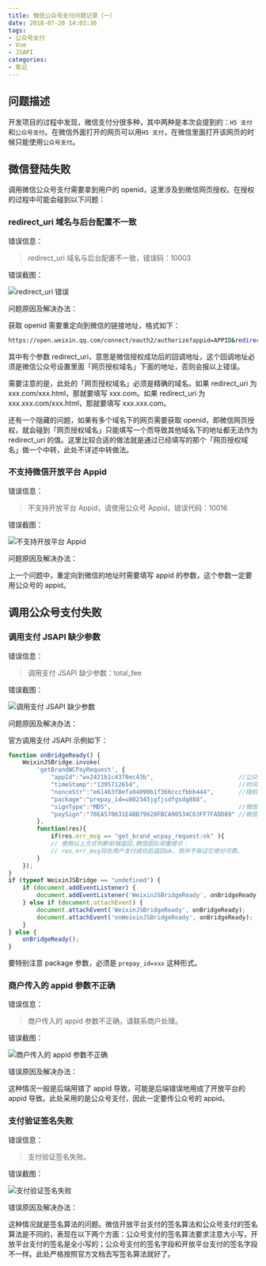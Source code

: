 ```yaml
---
title: 微信公众号支付问题记录（一）
date: 2018-07-20 14:03:36
tags:
- 公众号支付
- Vue
- JSAPI
categories:
- 笔记
---
```


## 问题描述

开发项目的过程中发现，微信支付分很多种，其中两种是本次会提到的：`H5 支付`和`公众号支付`。在微信外面打开的网页可以用`H5 支付`，在微信里面打开该网页的时候只能使用`公众号支付`。

<!-- more -->

## 微信登陆失败

调用微信公众号支付需要拿到用户的 openid，这里涉及到微信网页授权。在授权的过程中可能会碰到以下问题：

### redirect_uri 域名与后台配置不一致

错误信息：

> redirect_uri 域名与后台配置不一致，错误码：10003

错误截图：

![redirect_uri 错误](https://ricosmall.oss-cn-shenzhen.aliyuncs.com/18-7-20/27197160.jpg)

问题原因及解决办法：

获取 openid 需要重定向到微信的链接地址，格式如下：

```sh
https://open.weixin.qq.com/connect/oauth2/authorize?appid=APPID&redirect_uri=REDIRECT_URI&response_type=code&scope=SCOPE&state=STATE#wechat_redirect
```

其中有个参数 redirect_uri，意思是微信授权成功后的回调地址，这个回调地址必须是微信公众号设置里面「网页授权域名」下面的地址，否则会报以上错误。

需要注意的是，此处的「网页授权域名」必须是精确的域名。如果 redirect_uri 为 xxx.com/xxx.html，那就要填写 xxx.com。如果 redirect_uri 为 xxx.xxx.com/xxx.html，那就要填写 xxx.xxx.com。

还有一个隐藏的问题，如果有多个域名下的网页需要获取 openid，即微信网页授权，就会碰到「网页授权域名」只能填写一个而导致其他域名下的地址都无法作为 redirect_uri 的值。这里比较合适的做法就是通过已经填写的那个「网页授权域名」做一个中转，此处不详述中转做法。

### 不支持微信开放平台 Appid

错误信息：

> 不支持开放平台 Appid，请使用公众号 Appid，错误代码：10016

错误截图：

![不支持开放平台 Appid](https://ricosmall.oss-cn-shenzhen.aliyuncs.com/18-7-20/667058.jpg)

问题原因及解决办法：

上一个问题中，重定向到微信的地址时需要填写 appid 的参数，这个参数一定要用公众号的 appid。

## 调用公众号支付失败

### 调用支付 JSAPI 缺少参数

错误信息：

> 调用支付 JSAPI 缺少参数：total_fee

错误截图：

![调用支付 JSAPI 缺少参数](https://ricosmall.oss-cn-shenzhen.aliyuncs.com/18-7-20/43053749.jpg)

问题原因及解决办法：

官方调用支付 JSAPI 示例如下：

```javascript
function onBridgeReady() {
    WeixinJSBridge.invoke(
        'getBrandWCPayRequest', {
            "appId":"wx2421b1c4370ec43b",                        //公众号名称，由商户传入
            "timeStamp":"1395712654",                            //时间戳，自1970年以来的秒数
            "nonceStr":"e61463f8efa94090b1f366cccfbbb444",       //随机串
            "package":"prepay_id=u802345jgfjsdfgsdg888",
            "signType":"MD5",                                    //微信签名方式：
            "paySign":"70EA570631E4BB79628FBCA90534C63FF7FADD89" //微信签名
        },
        function(res){
            if(res.err_msg == "get_brand_wcpay_request:ok" ){
            // 使用以上方式判断前端返回,微信团队郑重提示：
            // res.err_msg将在用户支付成功后返回ok，但并不保证它绝对可靠。
        }
    });
}
if (typeof WeixinJSBridge == "undefined") {
    if (document.addEventListener) {
        document.addEventListener('WeixinJSBridgeReady', onBridgeReady, false);
    } else if (document.attachEvent) {
        document.attachEvent('WeixinJSBridgeReady', onBridgeReady);
        document.attachEvent('onWeixinJSBridgeReady', onBridgeReady);
    }
} else {
    onBridgeReady();
}
```

要特别注意 package 参数，必须是 `prepay_id=xxx` 这种形式。

### 商户传入的 appid 参数不正确

错误信息：

> 商户传入的 appid 参数不正确，请联系商户处理。

错误截图：

![商户传入的 appid 参数不正确](https://ricosmall.oss-cn-shenzhen.aliyuncs.com/18-7-20/19805189.jpg)

错误原因及解决办法：

这种情况一般是后端用错了 appid 导致，可能是后端错误地用成了开放平台的 appid 导致。此处采用的是公众号支付，因此一定要传公众号的 appid。

### 支付验证签名失败

错误信息：

> 支付验证签名失败。

错误截图：

![支付验证签名失败](https://ricosmall.oss-cn-shenzhen.aliyuncs.com/18-7-20/68276262.jpg)

错误原因及解决办法：

这种情况就是签名算法的问题。微信开放平台支付的签名算法和公众号支付的签名算法是不同的，表现在以下两个方面：公众号支付的签名算法要求注意大小写，开放平台支付的签名是全小写的；公众号支付的签名字段和开放平台支付的签名字段不一样。此处严格按照官方文档去写签名算法就好了。